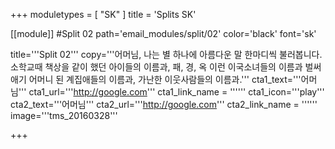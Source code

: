 +++
moduletypes = [ "SK" ]
title = 'Splits SK'

[[module]] #Split 02
path='email_modules/split/02'
color='black'
font='sk'

  title='''Split 02'''
  copy='''어머님, 나는 별 하나에 아름다운 말 한마디씩 불러봅니다. 소학교때 책상을 같이 했던 아이들의 이름과, 패, 경, 옥 이런 이국소녀들의 이름과 벌써 애기 어머니 된 계집애들의 이름과, 가난한 이웃사람들의 이름과.'''
  cta1_text='''어머님'''
  cta1_url='''http://google.com'''
	cta1_link_name = ''''''
  cta1_icon='''play'''
  cta2_text='''어머님'''
  cta2_url='''http://google.com'''
	cta2_link_name = ''''''
  image='''tms_20160328'''

+++